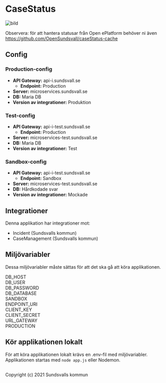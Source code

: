# CaseStatus

![bild](https://user-images.githubusercontent.com/75727533/145235231-60614dcc-8754-4097-8477-574e09f252fd.png)

Observera: för att hantera statusar från Open ePlatform behöver ni även https://github.com/OpenSundsvall/caseStatus-cache
## Config

### Production-config

- **API Gateway:**                  api-i.sundsvall.se
  - **Endpoint:**                   Production
- **Server:**                       microservices.sundsvall.se
- **DB:**                           Maria DB
- **Version av integrationer:**     Produktion

### Test-config

- **API Gateway:**                  api-i-test.sundsvall.se
  - **Endpoint:**                   Production
- **Server:**                       microservices-test.sundsvall.se
- **DB:**                           Maria DB
- **Version av integrationer:**     Test

### Sandbox-config

- **API Gateway:**                  api-i-test.sundsvall.se
  - **Endpoint:**                   Sandbox
- **Server:**                       microservices-test.sundsvall.se
- **DB:**                           Hårdkodade svar
- **Version av integrationer:**     Mockade

## Integrationer

Denna applikation har integrationer mot:

* Incident (Sundsvalls kommun)
* CaseManagement (Sundsvalls kommun)

## Miljövariabler

Dessa miljövariabler måste sättas för att det ska gå att köra applikationen.

DB_HOST<br>
DB_USER<br>
DB_PASSWORD<br>
DB_DATABASE<br>
SANDBOX<br>
ENDPOINT_URI<br>
CLIENT_KEY<br>
CLIENT_SECRET<br>
URL_GATEWAY<br>
PRODUCTION<br>

## Kör applikationen lokalt

För att köra applikationen lokalt krävs en .env-fil med miljövariabler. Applikationen startas med `node app.js` eller Nodemon.

## 
Copyright (c) 2021 Sundsvalls kommun
